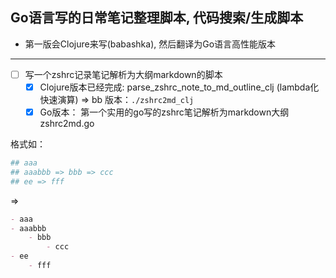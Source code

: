## Go语言写的日常笔记整理脚本, 代码搜索/生成脚本
* 第一版会Clojure来写(babashka), 然后翻译为Go语言高性能版本

---

- [ ] 写一个zshrc记录笔记解析为大纲markdown的脚本
  - [x] Clojure版本已经完成: parse_zshrc_note_to_md_outline_clj (lambda化快速演算) => bb 版本：`./zshrc2md_clj`
  - [x] Go版本： 第一个实用的go写的zshrc笔记解析为markdown大纲 zshrc2md.go

格式如：
```bash
## aaa
## aaabbb => bbb => ccc
## ee => fff
```
=>

```md
- aaa
- aaabbb
    - bbb
        - ccc
- ee
    - fff
```
